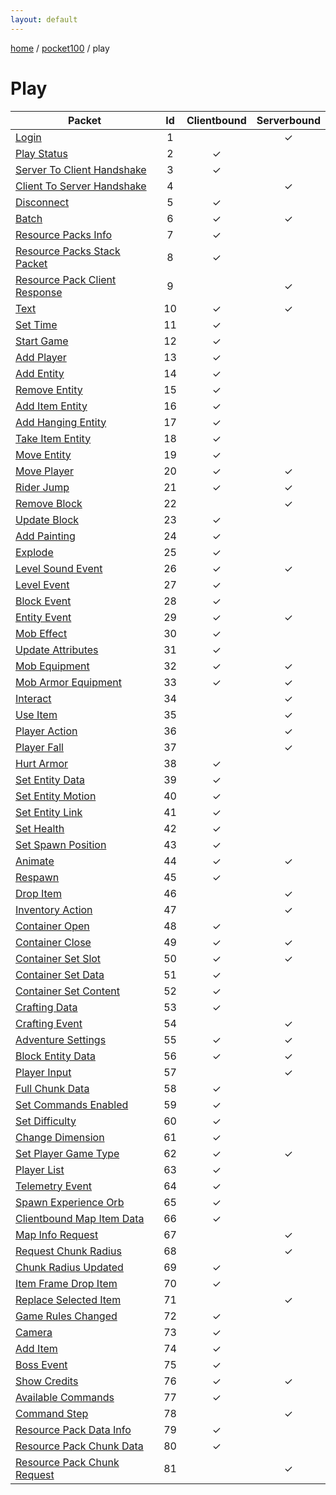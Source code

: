 ```yaml
---
layout: default
---
```


[home](/)  /  [pocket100](/protocol/pocket100)  /  play

# Play

Packet | Id | Clientbound | Serverbound
---|:---:|:---:|:---:
[Login](play/login) | 1 |   | ✓
[Play Status](play/play-status) | 2 | ✓ |  
[Server To Client Handshake](play/server-to-client-handshake) | 3 | ✓ |  
[Client To Server Handshake](play/client-to-server-handshake) | 4 |   | ✓
[Disconnect](play/disconnect) | 5 | ✓ |  
[Batch](play/batch) | 6 | ✓ | ✓
[Resource Packs Info](play/resource-packs-info) | 7 | ✓ |  
[Resource Packs Stack Packet](play/resource-packs-stack-packet) | 8 | ✓ |  
[Resource Pack Client Response](play/resource-pack-client-response) | 9 |   | ✓
[Text](play/text) | 10 | ✓ | ✓
[Set Time](play/set-time) | 11 | ✓ |  
[Start Game](play/start-game) | 12 | ✓ |  
[Add Player](play/add-player) | 13 | ✓ |  
[Add Entity](play/add-entity) | 14 | ✓ |  
[Remove Entity](play/remove-entity) | 15 | ✓ |  
[Add Item Entity](play/add-item-entity) | 16 | ✓ |  
[Add Hanging Entity](play/add-hanging-entity) | 17 | ✓ |  
[Take Item Entity](play/take-item-entity) | 18 | ✓ |  
[Move Entity](play/move-entity) | 19 | ✓ |  
[Move Player](play/move-player) | 20 | ✓ | ✓
[Rider Jump](play/rider-jump) | 21 | ✓ | ✓
[Remove Block](play/remove-block) | 22 |   | ✓
[Update Block](play/update-block) | 23 | ✓ |  
[Add Painting](play/add-painting) | 24 | ✓ |  
[Explode](play/explode) | 25 | ✓ |  
[Level Sound Event](play/level-sound-event) | 26 | ✓ | ✓
[Level Event](play/level-event) | 27 | ✓ |  
[Block Event](play/block-event) | 28 | ✓ |  
[Entity Event](play/entity-event) | 29 | ✓ | ✓
[Mob Effect](play/mob-effect) | 30 | ✓ |  
[Update Attributes](play/update-attributes) | 31 | ✓ |  
[Mob Equipment](play/mob-equipment) | 32 | ✓ | ✓
[Mob Armor Equipment](play/mob-armor-equipment) | 33 | ✓ | ✓
[Interact](play/interact) | 34 |   | ✓
[Use Item](play/use-item) | 35 |   | ✓
[Player Action](play/player-action) | 36 |   | ✓
[Player Fall](play/player-fall) | 37 |   | ✓
[Hurt Armor](play/hurt-armor) | 38 | ✓ |  
[Set Entity Data](play/set-entity-data) | 39 | ✓ |  
[Set Entity Motion](play/set-entity-motion) | 40 | ✓ |  
[Set Entity Link](play/set-entity-link) | 41 | ✓ |  
[Set Health](play/set-health) | 42 | ✓ |  
[Set Spawn Position](play/set-spawn-position) | 43 | ✓ |  
[Animate](play/animate) | 44 | ✓ | ✓
[Respawn](play/respawn) | 45 | ✓ |  
[Drop Item](play/drop-item) | 46 |   | ✓
[Inventory Action](play/inventory-action) | 47 |   | ✓
[Container Open](play/container-open) | 48 | ✓ |  
[Container Close](play/container-close) | 49 | ✓ | ✓
[Container Set Slot](play/container-set-slot) | 50 | ✓ | ✓
[Container Set Data](play/container-set-data) | 51 | ✓ |  
[Container Set Content](play/container-set-content) | 52 | ✓ |  
[Crafting Data](play/crafting-data) | 53 | ✓ |  
[Crafting Event](play/crafting-event) | 54 |   | ✓
[Adventure Settings](play/adventure-settings) | 55 | ✓ | ✓
[Block Entity Data](play/block-entity-data) | 56 | ✓ | ✓
[Player Input](play/player-input) | 57 |   | ✓
[Full Chunk Data](play/full-chunk-data) | 58 | ✓ |  
[Set Commands Enabled](play/set-commands-enabled) | 59 | ✓ |  
[Set Difficulty](play/set-difficulty) | 60 | ✓ |  
[Change Dimension](play/change-dimension) | 61 | ✓ |  
[Set Player Game Type](play/set-player-game-type) | 62 | ✓ | ✓
[Player List](play/player-list) | 63 | ✓ |  
[Telemetry Event](play/telemetry-event) | 64 | ✓ |  
[Spawn Experience Orb](play/spawn-experience-orb) | 65 | ✓ |  
[Clientbound Map Item Data](play/clientbound-map-item-data) | 66 | ✓ |  
[Map Info Request](play/map-info-request) | 67 |   | ✓
[Request Chunk Radius](play/request-chunk-radius) | 68 |   | ✓
[Chunk Radius Updated](play/chunk-radius-updated) | 69 | ✓ |  
[Item Frame Drop Item](play/item-frame-drop-item) | 70 | ✓ |  
[Replace Selected Item](play/replace-selected-item) | 71 |   | ✓
[Game Rules Changed](play/game-rules-changed) | 72 | ✓ |  
[Camera](play/camera) | 73 | ✓ |  
[Add Item](play/add-item) | 74 | ✓ |  
[Boss Event](play/boss-event) | 75 | ✓ |  
[Show Credits](play/show-credits) | 76 | ✓ | ✓
[Available Commands](play/available-commands) | 77 | ✓ |  
[Command Step](play/command-step) | 78 |   | ✓
[Resource Pack Data Info](play/resource-pack-data-info) | 79 | ✓ |  
[Resource Pack Chunk Data](play/resource-pack-chunk-data) | 80 | ✓ |  
[Resource Pack Chunk Request](play/resource-pack-chunk-request) | 81 |   | ✓
